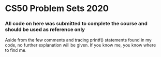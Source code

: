 # CS50 Problem Sets 2020
### All code on here was submitted to complete the course and should be used as reference only

Aside from the few comments and tracing printf() statements found in my code, no further explanation will be given. If you know me, you know where to find me. 
